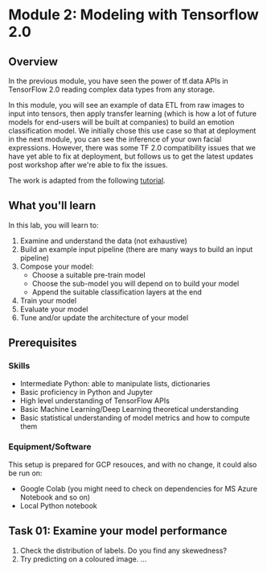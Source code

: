 # Module 2: Modeling with Tensorflow 2.0
## Overview
In the previous module, you have seen the power of tf.data APIs in TensorFlow 2.0 reading complex data types from any storage. 

In this module, you will see an example of data ETL from raw images to input into tensors, then apply transfer learning (which is how a lot of future models for end-users will be built at companies) to build an emotion classification model. We initially chose this use case so that at deployment in the next module, you can see the inference of your own facial expressions. However, there was some TF 2.0 compatibility issues that we have yet able to fix at deployment, but follows us to get the latest updates post workshop after we're able to fix the issues.

The work is adapted from the following [tutorial](https://colab.research.google.com/github/tensorflow/docs/blob/master/site/en/r2/tutorials/images/transfer_learning.ipynb).

## What you'll learn
In this lab, you will learn to:
1. Examine and understand the data (not exhaustive)
2. Build an example input pipeline (there are many ways to build an input pipeline)
3. Compose your model:
    * Choose a suitable pre-train model
    * Choose the sub-model you will depend on to build your model
    * Append the suitable classification layers at the end
4. Train your model
5. Evaluate your model
6. Tune and/or update the architecture of your model

## Prerequisites

### Skills
- Intermediate Python: able to manipulate lists, dictionaries
- Basic proficiency in Python and Jupyter
- High level understanding of TensorFlow APIs
- Basic Machine Learning/Deep Learning theoretical understanding
- Basic statistical understanding of model metrics and how to compute them

### Equipment/Software

This setup is prepared for GCP resouces, and with no change, it could also be run on:
- Google Colab (you might need to check on dependencies for MS Azure Notebook and so on)
- Local Python notebook 

## Task 01: Examine your model performance
1. Check the distribution of labels. Do you find any skewedness?
2. Try predicting on a coloured image.
...


